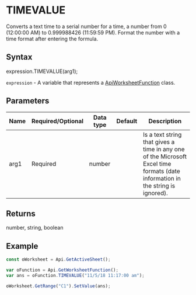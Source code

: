 # TIMEVALUE

Converts a text time to a serial number for a time, a number from 0 (12:00:00 AM) to 0.999988426 (11:59:59 PM). Format the number with a time format after entering the formula.

## Syntax

expression.TIMEVALUE(arg1);

`expression` - A variable that represents a [ApiWorksheetFunction](../ApiWorksheetFunction.md) class.

## Parameters

| **Name** | **Required/Optional** | **Data type** | **Default** | **Description** |
| ------------- | ------------- | ------------- | ------------- | ------------- |
| arg1 | Required | number |  | Is a text string that gives a time in any one of the Microsoft Excel time formats (date information in the string is ignored). |

## Returns

number, string, boolean

## Example



```javascript
const oWorksheet = Api.GetActiveSheet();

var oFunction = Api.GetWorksheetFunction();
var ans = oFunction.TIMEVALUE("11/5/18 11:17:00 am"); 

oWorksheet.GetRange("C1").SetValue(ans);

```
